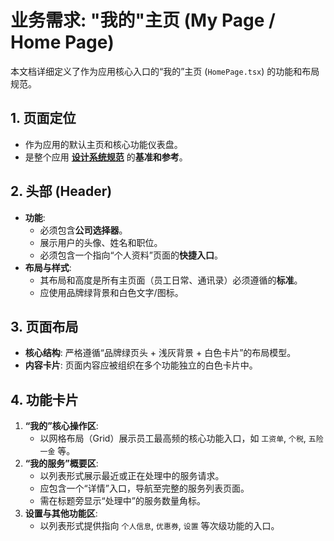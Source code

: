 # 业务需求: "我的"主页 (My Page / Home Page)

本文档详细定义了作为应用核心入口的“我的”主页 (`HomePage.tsx`) 的功能和布局规范。

## 1. 页面定位

-   作为应用的默认主页和核心功能仪表盘。
-   是整个应用 **[设计系统规范](./design_system.md)** 的**基准和参考**。

## 2. 头部 (Header)

-   **功能**:
    -   必须包含**公司选择器**。
    -   展示用户的头像、姓名和职位。
    -   必须包含一个指向“个人资料”页面的**快捷入口**。
-   **布局与样式**:
    -   其布局和高度是所有主页面（员工日常、通讯录）必须遵循的**标准**。
    -   应使用品牌绿背景和白色文字/图标。

## 3. 页面布局

-   **核心结构**: 严格遵循“品牌绿页头 + 浅灰背景 + 白色卡片”的布局模型。
-   **内容卡片**: 页面内容应被组织在多个功能独立的白色卡片中。

## 4. 功能卡片

1.  **“我的”核心操作区**:
    -   以网格布局（Grid）展示员工最高频的核心功能入口，如 `工资单`, `个税`, `五险一金` 等。
2.  **“我的服务”概要区**:
    -   以列表形式展示最近或正在处理中的服务请求。
    -   应包含一个“详情”入口，导航至完整的服务列表页面。
    -   需在标题旁显示“处理中”的服务数量角标。
3.  **设置与其他功能区**:
    -   以列表形式提供指向 `个人信息`, `优惠券`, `设置` 等次级功能的入口。